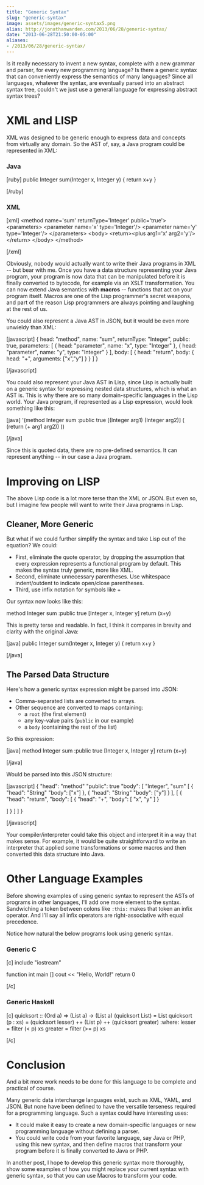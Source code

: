 ```yaml
---
title: "Generic Syntax"
slug: "generic-syntax"
image: assets/images/generic-syntax5.png
alias: http://jonathanwarden.com/2013/06/28/generic-syntax/
date: "2013-06-28T21:50:00-05:00"
aliases:
- /2013/06/28/generic-syntax/
---
```

Is it really necessary to invent a new syntax, complete with a new grammar and parser, for every new programming language?  Is there a generic syntax that can conveniently express the semantics of many languages?  Since all languages, whatever the syntax, are eventually parsed into an abstract syntax tree, couldn't we just use a general language for expressing abstract syntax trees?
<h1>XML and LISP</h1>
XML was designed to be generic enough to express data and concepts from virtually any domain.  So the AST of, say, a Java program could be represented in XML:
<h3>Java</h3>
[ruby]
public Integer sum(Integer x, Integer y) {
return x+y
}

[/ruby]
<h3>XML</h3>
[xml]
&lt;method name='sum' returnType='Integer' public='true'&gt;
&lt;parameters&gt;
&lt;parameter name='x' type='Integer'/&gt;
&lt;parameter name='y' type='Integer'/&gt;
&lt;/parameters&gt;
&lt;body&gt;
&lt;return&gt;&lt;plus arg1='x' arg2='y'/&gt;&lt;/return&gt;
&lt;/body&gt;
&lt;/method&gt;

[/xml]

Obviously, nobody would actually want to write their Java programs in XML -- but bear with me.  Once you have a data structure representing your Java program, your program is now data that can be manipulated before it is finally converted to bytecode, for example via an XSLT transformation.  You can now extend Java semantics with <strong>macros</strong> -- functions that act on your program itself.  Macros are one of the Lisp programmer's secret weapons, and part of the reason Lisp programmers are always pointing and laughing at the rest of us.

You could also represent a Java AST in JSON, but it would be even more unwieldy than XML:

[javascript]
{
head: "method",
name: "sum",
returnType: "Integer",
public: true,
parameters: [
{
head: "parameter",
name: "x",
type: "Integer"
},
{
head: "parameter",
name: "y",
type: "Integer"
}
],
body: [
{
head: "return",
body: {
head: "+",
arguments: ["x","y"]
}
}
]
}

[/javascript]

You could also represent your Java AST in Lisp, since Lisp is actually built on a generic syntax for expressing nested data structures, which is what an AST is.  This is why there are so many domain-specific languages in the Lisp world.  Your Java program, if represented as a Lisp expression, would look something like this:

[java]
'(method Integer sum :public true [(Integer arg1) (Integer arg2)] (
(return (+ arg1 arg2))
))

[/java]

Since this is quoted data, there are no pre-defined semantics.  It can represent anything -- in our case a Java program.
<h1>Improving on LISP</h1>
The above Lisp code is a lot more terse than the XML or JSON.  But even so, but I imagine few people will want to write their Java programs in Lisp.
<h2>Cleaner, More Generic</h2>
But what if we could further simplify the syntax and take Lisp out of the equation?  We could:
<ul>
 	<li>First, eliminate the quote operator, by dropping the assumption that every expression represents a functional program by default.  This makes the syntax truly generic, more like XML.</li>
 	<li>Second, eliminate unnecessary parentheses.  Use whitespace indent/outdent to indicate open/close parentheses.</li>
 	<li>Third, use infix notation for symbols like +</li>
</ul>
Our syntax now looks like this:

method Integer sum :public true [Integer x, Integer y]
return (x+y)

This is  pretty terse and readable.  In fact, I think it compares in brevity and clarity with the original Java:

[java]
public Integer sum(Integer x, Integer y) {
return x+y
}

[/java]
<h2>The Parsed Data Structure</h2>
Here's how a generic syntax expression might be parsed into JSON:
<ul>
 	<li>Comma-separated lists are converted to arrays.</li>
 	<li>Other sequence are converted to maps containing:
<ul>
 	<li>a <code>root</code> (the first element)</li>
 	<li>any key-value pairs (<code>public</code> in our example)</li>
 	<li>a <code>body</code> (containing the rest of the list)</li>
</ul>
</li>
</ul>
So this expression:

[java]
method Integer sum :public true [Integer x, Integer y]
return (x+y)

[/java]

Would be parsed into this JSON structure:

[javascript]
{
"head": "method"
"public": true
"body": [
"Integer",
"sum"
[
{
"head": "String"
"body": ["x"]
},
{
"head": "String"
"body": ["y"]
}
],
[
{
"head": "return",
"body": [
{
"head": "+",
"body": [
"x",
"y"
]
}

]
}
]
]
}

[/javascript]

Your compiler/interpreter could take this object and interpret it in a way that makes sense.  For example, it would be quite straightforward to write an interpreter that applied some transformations or some macros and then converted this data structure into Java.
<h1>Other Language Examples</h1>
Before showing examples of using generic syntax to represent the ASTs of programs in other languages, I'll add one more element to the syntax.  Sandwiching a token between colons like <code>:this:</code> makes that token an infix operator.  And I'll say all infix operators are right-associative with equal precedence.

Notice how natural the below programs look using generic syntax.
<h3>Generic C</h3>
[c]
include "iostream"

function int main []
cout &lt;&lt; "Hello, World!"
return 0

[/c]
<h3>Generic Haskell</h3>
[c]
quicksort :: (Ord a) =&gt; (List a) -&gt; (List a)
(quicksort List) = List
quicksort (p : xs) =
(quicksort lesser) ++ (List p) ++ (quicksort greater)
:where:
lesser  = filter (&lt; p) xs
greater = filter (&gt;= p) xs

[/c]
<h1>Conclusion</h1>
And a bit more work needs to be done for this language to be complete and practical of course.

Many generic data interchange languages exist, such as XML, YAML, and JSON.  But none have been defined to have the versatile terseness required for a programming language.  Such a syntax could have interesting uses:
<ul>
 	<li>It could make it easy to create a new domain-specific languages or new programming language without defining a parser.</li>
 	<li>You could write code from your favorite language, say Java or PHP, using this new syntax, and then define macros that transform your program before it is finally converted to Java or PHP.</li>
</ul>
In another post, I hope to develop this generic syntax more thoroughly, show some examples of how you might replace your current syntax with generic syntax, so that you can use Macros to transform your code.